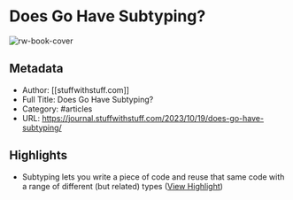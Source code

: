 # Does Go Have Subtyping?

![rw-book-cover](https://readwise-assets.s3.amazonaws.com/static/images/article4.6bc1851654a0.png)

## Metadata
- Author: [[stuffwithstuff.com]]
- Full Title: Does Go Have Subtyping?
- Category: #articles
- URL: https://journal.stuffwithstuff.com/2023/10/19/does-go-have-subtyping/

## Highlights
- Subtyping lets you write a piece of code and reuse that same code with a range of different (but related) types ([View Highlight](https://read.readwise.io/read/01hf1tvfjs32eb66y60sjtsj8j))
